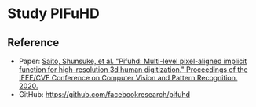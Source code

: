 # Study PIFuHD

## Reference

- Paper: <a href="https://arxiv.org/pdf/2004.00452.pdf">Saito, Shunsuke, et al. "Pifuhd: Multi-level pixel-aligned implicit function for high-resolution 3d human digitization." Proceedings of the IEEE/CVF Conference on Computer Vision and Pattern Recognition. 2020.</a>
- GitHub: https://github.com/facebookresearch/pifuhd
